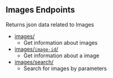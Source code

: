 **Images Endpoints**
----
  Returns json data related to Images

  * [images/](https://github.com/paulsoh/art_archive/blob/master/sections/section5/endpoints/images/images.md)
    * Get information about images
  * [images/`image-id`/](https://github.com/paulsoh/art_archive/blob/master/sections/section5/endpoints/images/images-detail.md)
    * Get information about a image
  * [images/search/](https://github.com/paulsoh/art_archive/blob/master/sections/section5/endpoints/images/images-search.md)
    * Search for images by parameters
